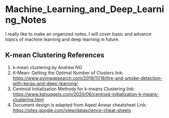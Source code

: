 # Machine_Learning_and_Deep_Learning_Notes
I really like to make an organized notes. I will cover basic and advance topics of machine learning and deep learning in future.

## K-mean Clustering References
1.  k-mean clustering by Andrew NG
2.	K-Mean: Getting the Optimal Number of Clusters link: https://www.pyimagesearch.com/2019/11/18/fire-and-smoke-detection-with-keras-and-deep-learning/
3.	Centroid Initialization Methods for k-means Clustering link: https://www.kdnuggets.com/2020/06/centroid-initialization-k-means-clustering.html
4.	Document design is adapted from Aqeel Anwar cheatsheet Link: https://sites.google.com/view/datascience-cheat-sheets 
